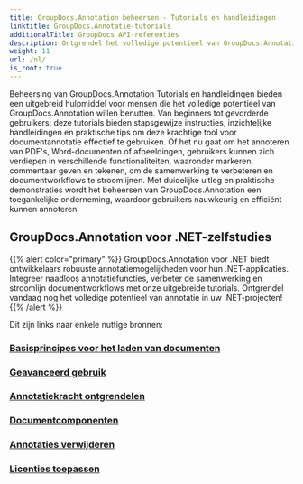 ```yaml
---
title: GroupDocs.Annotation beheersen - Tutorials en handleidingen
linktitle: GroupDocs.Annotatie-tutorials
additionalTitle: GroupDocs API-referenties
description: Ontgrendel het volledige potentieel van GroupDocs.Annotation met onze tutorials. Verbeter de samenwerking en stroomlijn workflows met uitgebreide handleidingen en tips.
weight: 11
url: /nl/
is_root: true
---
```


Beheersing van GroupDocs.Annotation Tutorials en handleidingen bieden een uitgebreid hulpmiddel voor mensen die het volledige potentieel van GroupDocs.Annotation willen benutten. Van beginners tot gevorderde gebruikers: deze tutorials bieden stapsgewijze instructies, inzichtelijke handleidingen en praktische tips om deze krachtige tool voor documentannotatie effectief te gebruiken. Of het nu gaat om het annoteren van PDF's, Word-documenten of afbeeldingen, gebruikers kunnen zich verdiepen in verschillende functionaliteiten, waaronder markeren, commentaar geven en tekenen, om de samenwerking te verbeteren en documentworkflows te stroomlijnen. Met duidelijke uitleg en praktische demonstraties wordt het beheersen van GroupDocs.Annotation een toegankelijke onderneming, waardoor gebruikers nauwkeurig en efficiënt kunnen annoteren.

## GroupDocs.Annotation voor .NET-zelfstudies
{{% alert color="primary" %}}
GroupDocs.Annotation voor .NET biedt ontwikkelaars robuuste annotatiemogelijkheden voor hun .NET-applicaties. Integreer naadloos annotatiefuncties, verbeter de samenwerking en stroomlijn documentworkflows met onze uitgebreide tutorials. Ontgrendel vandaag nog het volledige potentieel van annotatie in uw .NET-projecten!
{{% /alert %}}

Dit zijn links naar enkele nuttige bronnen:
 
### [Basisprincipes voor het laden van documenten](./net/document-loading-essentials/)
### [Geavanceerd gebruik](./net/advanced-usage/)
### [Annotatiekracht ontgrendelen](./net/unlocking-annotation-power/)
### [Documentcomponenten](./net/document-components/)
### [Annotaties verwijderen](./net/removing-annotations/)
### [Licenties toepassen](./net/applying-licenses/)


